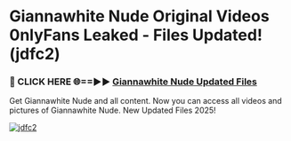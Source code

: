 # Giannawhite Nude Original Videos 0nlyFans Leaked - Files Updated! (jdfc2)

<h3>🔴 CLICK HERE 🌐==►► <a href="https://tinyurl.com/y5r63du9" rel="nofollow">Giannawhite Nude Updated Files</a></h3>

Get Giannawhite Nude and all content. Now you can access all videos and pictures of Giannawhite Nude. New Updated Files 2025!

[![jdfc2](https://i.imgur.com/UVo9nyh.gif)](https://tinyurl.com/y5r63du9)